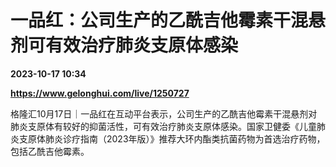 # 一品红：公司生产的乙酰吉他霉素干混悬剂可有效治疗肺炎支原体感染

**2023-10-17 10:34**

**https://www.gelonghui.com/live/1250727**

格隆汇10月17日｜一品红在互动平台表示，公司生产的乙酰吉他霉素干混悬剂对肺炎支原体有较好的抑菌活性，可有效治疗肺炎支原体感染。国家卫健委《儿童肺炎支原体肺炎诊疗指南（2023年版）》推荐大环内酯类抗菌药物为首选治疗药物，包括乙酰吉他霉素。